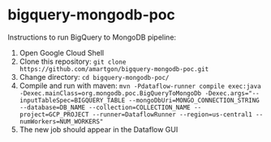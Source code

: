 # bigquery-mongodb-poc

Instructions to run BigQuery to MongoDB pipeline:

1. Open Google Cloud Shell
2. Clone this repository: `git clone https://github.com/amartgon/bigquery-mongodb-poc.git`
3. Change directory: `cd bigquery-mongodb-poc/`
4. Compile and run with maven: `mvn -Pdataflow-runner compile exec:java -Dexec.mainClass=org.mongodb.poc.BigQueryToMongoDb -Dexec.args="--inputTableSpec=BIGQUERY_TABLE --mongoDbUri=MONGO_CONNECTION_STRING --database=DB_NAME --collection=COLLECTION_NAME --project=GCP_PROJECT --runner=DataflowRunner --region=us-central1 --numWorkers=NUM_WORKERS"`
5. The new job should appear in the Dataflow GUI
